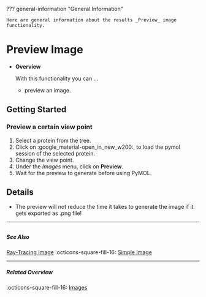 ??? general-information "General Information"
    
    Here are general information about the results _Preview_ image functionality.

# Preview Image
<div class="grid cards" markdown>

-   __Overview__

     With this functionality you can ...

    - preview an image.
    

</div>

## Getting Started
### Preview a certain view point
1. Select a protein from the tree.
2. Click on :google_material-open_in_new_w200:, to load the pymol session of the selected protein.
3. Change the view point.
4. Under the _Images_ menu, click on **Preview**.
5. Wait for the preview to generate before using PyMOL. 

## Details
- The preview will not reduce the time it takes to generate the image if it gets exported as .png file!

---
##

##### See Also
[Ray-Tracing Image](ray_traced_image.md) :octicons-square-fill-16: [Simple Image](simple_image.md) 

---

##### Related Overview
:octicons-square-fill-16: [Images](index.md)